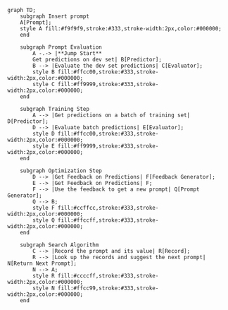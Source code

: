 ```mermaid
graph TD;
    subgraph Insert prompt
    A[Prompt];
    style A fill:#f9f9f9,stroke:#333,stroke-width:2px,color:#000000;
    end

    subgraph Prompt Evaluation
        A -.-> |**Jump Start** 
        Get predictions on dev set| B[Predictor];
        B --> |Evaluate the dev set predictions| C[Evaluator];
        style B fill:#ffcc00,stroke:#333,stroke-width:2px,color:#000000;
        style C fill:#ff9999,stroke:#333,stroke-width:2px,color:#000000;
    end

    subgraph Training Step
        A --> |Get predictions on a batch of training set| D[Predictor];
        D --> |Evaluate batch predictions| E[Evaluator];
        style D fill:#ffcc00,stroke:#333,stroke-width:2px,color:#000000;
        style E fill:#ff9999,stroke:#333,stroke-width:2px,color:#000000;
    end

    subgraph Optimization Step
        D --> |Get Feedback on Predictions| F[Feedback Generator];
        E --> |Get Feedback on Predictions| F;
        F --> |Use the feedback to get a new prompt| Q[Prompt Generator];
        Q --> B;
        style F fill:#ccffcc,stroke:#333,stroke-width:2px,color:#000000;
        style Q fill:#ffccff,stroke:#333,stroke-width:2px,color:#000000;
    end

    subgraph Search Algorithm
        C --> |Record the prompt and its value| R[Record];
        R --> |Look up the records and suggest the next prompt| N[Return Next Prompt];
        N --> A;
        style R fill:#ccccff,stroke:#333,stroke-width:2px,color:#000000;
        style N fill:#ffcc99,stroke:#333,stroke-width:2px,color:#000000;
    end
```

<!-- Color Palette:
- Prompt: #f9f9f9
- Predictor: #ffcc00
- Evaluator: #ff9999
- Feedback Generator: #ccffcc
- Prompt Generator: #ffccff
- Record: #ccccff
- Return Next Prompt: #ffcc99
- Insert prompt subgraph: #ffffff
- Prompt Evaluation subgraph: #e6f7ff
- Training Step subgraph: #e6ffe6
- Optimization Step subgraph: #fff0e6
- Search Algorithm subgraph: #f2e6ff
-->
